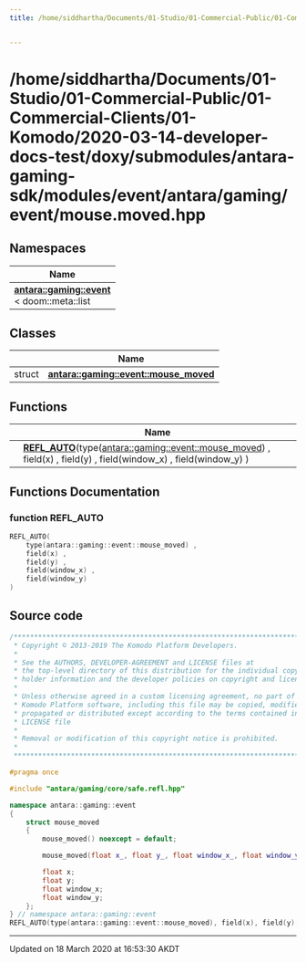 ```yaml
---
title: /home/siddhartha/Documents/01-Studio/01-Commercial-Public/01-Commercial-Clients/01-Komodo/2020-03-14-developer-docs-test/doxy/submodules/antara-gaming-sdk/modules/event/antara/gaming/event/mouse.moved.hpp


---
```


# /home/siddhartha/Documents/01-Studio/01-Commercial-Public/01-Commercial-Clients/01-Komodo/2020-03-14-developer-docs-test/doxy/submodules/antara-gaming-sdk/modules/event/antara/gaming/event/mouse.moved.hpp







## Namespaces

| Name           |
| -------------- |
| **[antara::gaming::event](Namespaces/namespaceantara_1_1gaming_1_1event.md)** <br>< doom::meta::list  |

## Classes

|                | Name           |
| -------------- | -------------- |
| struct | **[antara::gaming::event::mouse_moved](Classes/structantara_1_1gaming_1_1event_1_1mouse__moved.md)**  |


## Functions

|                | Name           |
| -------------- | -------------- |
|  | **[REFL_AUTO](Files/mouse_8moved_8hpp.md#function-refl_auto)**(type([antara::gaming::event::mouse_moved](Classes/structantara_1_1gaming_1_1event_1_1mouse__moved.md)) , field(x) , field(y) , field(window_x) , field(window_y) )  |







## Functions Documentation

### function REFL_AUTO

```cpp
REFL_AUTO(
    type(antara::gaming::event::mouse_moved) ,
    field(x) ,
    field(y) ,
    field(window_x) ,
    field(window_y) 
)
```
































## Source code

```cpp
/******************************************************************************
 * Copyright © 2013-2019 The Komodo Platform Developers.                      *
 *                                                                            *
 * See the AUTHORS, DEVELOPER-AGREEMENT and LICENSE files at                  *
 * the top-level directory of this distribution for the individual copyright  *
 * holder information and the developer policies on copyright and licensing.  *
 *                                                                            *
 * Unless otherwise agreed in a custom licensing agreement, no part of the    *
 * Komodo Platform software, including this file may be copied, modified,     *
 * propagated or distributed except according to the terms contained in the   *
 * LICENSE file                                                               *
 *                                                                            *
 * Removal or modification of this copyright notice is prohibited.            *
 *                                                                            *
 ******************************************************************************/

#pragma once

#include "antara/gaming/core/safe.refl.hpp" 

namespace antara::gaming::event
{
    struct mouse_moved
    {
        mouse_moved() noexcept = default;

        mouse_moved(float x_, float y_, float window_x_, float window_y_) noexcept;

        float x;
        float y;
        float window_x;
        float window_y;
    };
} // namespace antara::gaming::event
REFL_AUTO(type(antara::gaming::event::mouse_moved), field(x), field(y), field(window_x), field(window_y));
```


-------------------------------

Updated on 18 March 2020 at 16:53:30 AKDT
